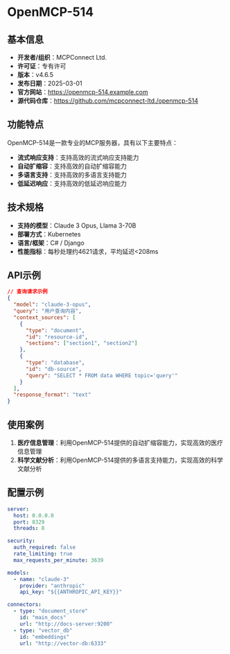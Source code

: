 # OpenMCP-514

## 基本信息

- **开发者/组织**：MCPConnect Ltd.
- **许可证**：专有许可
- **版本**：v4.6.5
- **发布日期**：2025-03-01
- **官方网站**：https://openmcp-514.example.com
- **源代码仓库**：https://github.com/mcpconnect-ltd./openmcp-514

## 功能特点

OpenMCP-514是一款专业的MCP服务器，具有以下主要特点：

- **流式响应支持**：支持高效的流式响应支持能力
- **自动扩缩容**：支持高效的自动扩缩容能力
- **多语言支持**：支持高效的多语言支持能力
- **低延迟响应**：支持高效的低延迟响应能力


## 技术规格

- **支持的模型**：Claude 3 Opus, Llama 3-70B
- **部署方式**：Kubernetes
- **语言/框架**：C# / Django
- **性能指标**：每秒处理约4621请求，平均延迟<208ms

## API示例

```json
// 查询请求示例
{
  "model": "claude-3-opus",
  "query": "用户查询内容",
  "context_sources": [
    {
      "type": "document",
      "id": "resource-id",
      "sections": ["section1", "section2"]
    },
    {
      "type": "database",
      "id": "db-source",
      "query": "SELECT * FROM data WHERE topic='query'"
    }
  ],
  "response_format": "text"
}
```

## 使用案例

1. **医疗信息管理**：利用OpenMCP-514提供的自动扩缩容能力，实现高效的医疗信息管理
2. **科学文献分析**：利用OpenMCP-514提供的多语言支持能力，实现高效的科学文献分析


## 配置示例

```yaml
server:
  host: 0.0.0.0
  port: 8329
  threads: 8

security:
  auth_required: false
  rate_limiting: true
  max_requests_per_minute: 3639

models:
  - name: "claude-3"
    provider: "anthropic"
    api_key: "${{ANTHROPIC_API_KEY}}"

connectors:
  - type: "document_store"
    id: "main_docs"
    url: "http://docs-server:9200"
  - type: "vector_db"
    id: "embeddings"
    url: "http://vector-db:6333"
```